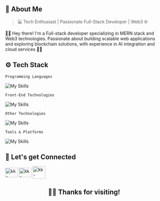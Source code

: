 ## 👤 About Me
> 💻 Tech Enthusiast | Passionate Full-Stack Developer | Web3 🌐

👨‍💻 Hey there! I'm a Full-stack developer specializing in MERN stack and Web3 technologies. Passionate about building scalable web applications and exploring blockchain solutions, with experience in AI integration and cloud services 🚀✨

## ⚙️ Tech Stack
```Programming Languages```

![My Skills](https://skillicons.dev/icons?i=js,c,solidity&theme=light)

```Front-End Technologies```

![My Skills](https://skillicons.dev/icons?i=react,vite,tailwind,bootstrap,html,css&theme=light&perline=4)

```Other Technologies```

![My Skills](https://skillicons.dev/icons?i=nodejs,express,mongodb&theme=light)

```Tools & Platforms```

![My Skills](https://skillicons.dev/icons?i=github,postman,vercel,aws,vscode&theme=light&perline=6)


## 🤝 Let's get Connected

<p align="left">
<a href="https://www.linkedin.com/in/marmik-dave/" target="blank"><img align="center" src="https://raw.githubusercontent.com/rahuldkjain/github-profile-readme-generator/master/src/images/icons/Social/linked-in-alt.svg" alt="kk-linkedin" height="30" width="40" /></a>
<a href="https://x.com/Marmik_Dave8" target="blank"><img align="center" src="https://raw.githubusercontent.com/rahuldkjain/github-profile-readme-generator/master/src/images/icons/Social/twitter.svg" alt="kk-twitter" height="30" width="40" /></a>
<a href="https://discordapp.com/users/akaza_u3/" target="blank"><img align="center" src="https://raw.githubusercontent.com/rahuldkjain/github-profile-readme-generator/master/src/images/icons/Social/discord.svg" alt="kk-discord" height="40" width="40" /></a>
</p>

<div align="center">
  <h2>🙋‍♂️ Thanks for visiting!</h2>
</div>
